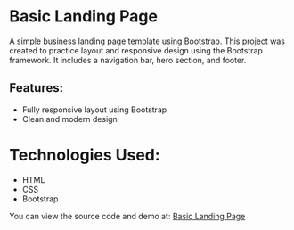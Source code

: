 # Basic Landing Page

A simple business landing page template using Bootstrap. This project was created to practice layout and responsive design using the Bootstrap framework. It includes a navigation bar, hero section, and footer.

## Features:
- Fully responsive layout using Bootstrap
- Clean and modern design
  

# Technologies Used:
- HTML
- CSS
- Bootstrap

You can view the source code and demo at: [Basic Landing Page](https://github.com/mayankjhn/landing-page)

